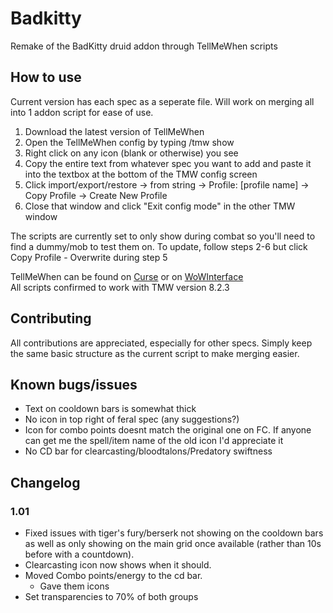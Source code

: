 # Badkitty
Remake of the BadKitty druid addon through TellMeWhen scripts

## How to use
Current version has each spec as a seperate file. Will work on merging all into 1 addon script for ease of use.


1. Download the latest version of TellMeWhen
2. Open the TellMeWhen config by typing /tmw show
3. Right click on any icon (blank or otherwise) you see
4. Copy the entire text from whatever spec you want to add and paste it into the textbox at the bottom of the TMW config screen
5. Click import/export/restore -> from string -> Profile: [profile name] -> Copy Profile -> Create New Profile
6. Close that window and click "Exit config mode" in the other TMW window


The scripts are currently set to only show during combat so you'll need to find a dummy/mob to test them on. To update, follow steps 2-6 but click Copy Profile - Overwrite <profile name> during step 5

TellMeWhen can be found on [Curse](https://mods.curse.com/addons/wow/tellmewhen) or on [WoWInterface](http://www.wowinterface.com/downloads/info10855-TellMeWhen.html)  
All scripts confirmed to work with TMW version 8.2.3

## Contributing

All contributions are appreciated, especially for other specs. Simply keep the same basic structure as the current script to make merging easier.

## Known bugs/issues

- Text on cooldown bars is somewhat thick
- No icon in top right of feral spec (any suggestions?)
- Icon for combo points doesnt match the original one on FC. If anyone can get me the spell/item name of the old icon I'd appreciate it
- No CD bar for clearcasting/bloodtalons/Predatory swiftness

## Changelog

### 1.01
- Fixed issues with tiger's fury/berserk not showing on the cooldown bars as well as only showing on the main grid once available (rather than 10s before with a countdown). 
- Clearcasting icon now shows when it should. 
- Moved Combo points/energy to the cd bar. 
  - Gave them icons
- Set transparencies to 70% of both groups
